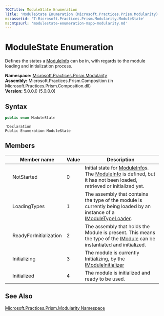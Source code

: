 ```yaml
---
TOCTitle: ModuleState Enumeration
Title: 'ModuleState Enumeration (Microsoft.Practices.Prism.Modularity)'
ms:assetid: 'T:Microsoft.Practices.Prism.Modularity.ModuleState'
ms:mtpsurl: 'modulestate-enumeration-mspp-modularity.md'
---
```



# ModuleState Enumeration

Defines the states a [ModuleInfo](/patterns-practices/reference/moduleinfo-class-mspp-modularity) can be in, with regards to the module loading and initialization process.

**Namespace:** [Microsoft.Practices.Prism.Modularity](/patterns-practices/reference/mspp-modularity-namespace)  
**Assembly:** Microsoft.Practices.Prism.Composition (in Microsoft.Practices.Prism.Composition.dll)  
**Version:** 5.0.0.0 (5.0.0.0)

## Syntax

```C#
public enum ModuleState
```

```VB
'Declaration
Public Enumeration ModuleState
```

## Members

| | Member name | Value | Description |
|---|---|---|---|
|     | NotStarted             | 0     | Initial state for [ModuleInfo](/patterns-practices/reference/moduleinfo-class-mspp-modularity)s. The [ModuleInfo](/patterns-practices/reference/moduleinfo-class-mspp-modularity) is defined, but it has not been loaded, retrieved or initialized yet. |
|     | LoadingTypes           | 1     | The assembly that contains the type of the module is currently being loaded by an instance of a [IModuleTypeLoader](/patterns-practices/reference/imoduletypeloader-interface-mspp-modularity).                                                                           |
|     | ReadyForInitialization | 2     | The assembly that holds the Module is present. This means the type of the [IModule](/patterns-practices/reference/imodule-interface-mspp-modularity) can be instantiated and initialized.                                                                                 |
|     | Initializing           | 3     | The module is currently Initializing, by the [IModuleInitializer](/patterns-practices/reference/imoduleinitializer-interface-mspp-modularity)                                                                                                                             |
|     | Initialized            | 4     | The module is initialized and ready to be used.                                                                                                                                                                                                                                     |

## See Also

[Microsoft.Practices.Prism.Modularity Namespace](/patterns-practices/reference/mspp-modularity-namespace)  
